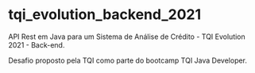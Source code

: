 # tqi_evolution_backend_2021

API Rest em Java para um Sistema de Análise de Crédito - TQI Evolution 2021 - Back-end.

Desafio proposto pela TQI como parte do bootcamp TQI Java Developer.
